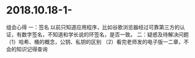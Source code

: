 # 2018.10.18-1-
组会心得
一：签名
以前只知道应用程序，比如谷歌浏览器经过可靠第三方的认证，有数字签名，不知道和学长说的环签名，是否一致。
二：疑惑及待解决问题
（1）哈希、桶的概念，公钥、私钥的区别
（2）看完老师发的电子版一二章，不会的知识记得查询

